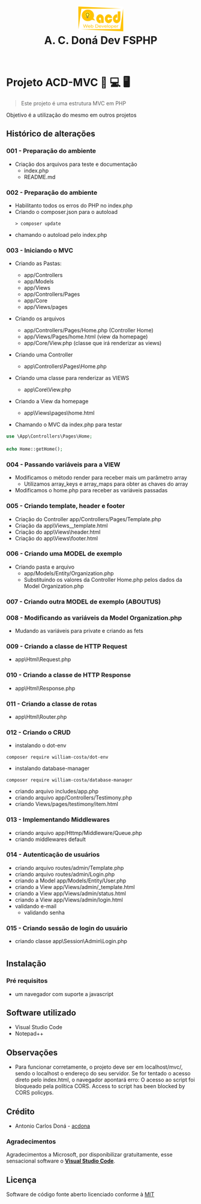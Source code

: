 ﻿<h1 align="center">
<br>
<img src="https://github.com/acdona/acd-images/blob/main/images/acd-logotipo-3-2022.png" alt="acdona" width="120">
<br>
A. C. <b>Doná Dev FSPHP</b>
</h1>
<br>

# Projeto ACD-MVC 📱 💻 🖥️ 

>Este projeto é uma estrutura MVC em PHP

Objetivo é a utilização do mesmo em outros projetos

## Histórico de alterações

### 001 - Preparação do ambiente 

- Criação dos arquivos para teste e documentação
    - index.php
    - README.md

### 002 - Preparação do ambiente 
- Habilitanto todos os erros do PHP no index.php
- Criando o composer.json para o autoload
     ```TERMINAL
    > composer update
    ```
- chamando o autoload pelo index.php
   
### 003 - Iniciando o MVC

- Criando as Pastas:
    - app/Controllers
    - app/Models
    - app/Views
    - app/Controllers/Pages
    - app/Core
    - app/Views/pages

- Criando os arquivos
    - app/Controllers/Pages/Home.php (Controller Home)
    - app/Views/Pages/home.html (view da homepage)
    - app/Core/View.php (classe que irá renderizar as views)

- Criando uma Controller
    - app\Controllers\Pages\Home.php

- Criando uma classe para renderizar as VIEWS
    - app\Core\View.php

- Criando a View da homepage
    - app\Views\pages\home.html

- Chamando o MVC da index.php para testar
```PHP
use \App\Controllers\Pages\Home;

echo Home::getHome();
```

### 004 - Passando variáveis para a VIEW
- Modificamos o método render para receber mais um parâmetro array
    - Utilizamos array_keys e array_maps para obter as chaves do array
- Modificamos o home.php para receber as variáveis passadas

### 005 - Criando template, header e footer
- Criação do Controller app/Controllers/Pages/Template.php
- Criação da app\Views\__template.html
- Criação do app\Views\header.html
- Criação do app\Views\footer.html

### 006 - Criando uma MODEL de exemplo
- Criando pasta e arquivo
    - app/Models/Entity/Organization.php
    - Substituindo os valores da Controller Home.php pelos dados da Model Organization.php

### 007 - Criando outra MODEL de exemplo (ABOUTUS)

### 008 - Modificando as variáveis da Model Organization.php
- Mudando as variáveis para private e criando as fets

### 009 - Criando a classe de HTTP Request
- app\Html\Request.php


### 010 - Criando a classe de HTTP Response
- app\Html\Response.php

### 011 - Criando a classe de rotas
- app\Html\Router.php

### 012 - Criando o CRUD
- instalando o dot-env 
```TERMINAL
composer require william-costa/dot-env
```
- instalando database-manager
```TERMINAL
composer require william-costa/database-manager
```
- criando arquivo includes/app.php
- criando arquivo app/Controllers/Testimony.php
- criando Views/pages/testimony/item.html

### 013 - Implementando Middlewares
- criando arquivo app/Httmp/Middleware/Queue.php
- criando middlewares default

### 014 - Autenticação de usuários
- criando arquivo routes/admin/Template.php
- criando arquivo routes/admin/Login.php
- criando a Model app/Models/Entity/User.php
- criando a View app/Views/admin/_template.html
- criando a View app/Views/admin/status.html
- criando a View app/Views/admin/login.html
- validando e-mail
    - validando senha

### 015 - Criando sessão de login do usuário
- criando classe app\Session\Admin\Login.php


#

## Instalação

### Pré requisitos

- um navegador com suporte a javascript

## Software utilizado
- Visual Studio Code
- Notepad++

## Observações

- Para funcionar corretamente, o projeto deve ser em localhost/mvc/,
sendo o localhost o endereço do seu servidor. 
Se for tentado o acesso direto pelo index.html, o navegador apontará erro:
O acesso ao script foi bloqueado pela política CORS.
Access to script has been blocked by CORS policyps.

## Crédito

- Antonio Carlos Doná - [acdona](https://guithub.com/acdona)

### Agradecimentos
Agradecimentos a Microsoft, por disponibilizar gratuitamente, esse sensacional software o [**Visual Studio Code**](https://code.visualstudio.com/).

## Licença
Software de código fonte aberto licenciado conforme à [MIT](https://choosealicense.com/licenses/mit/)

